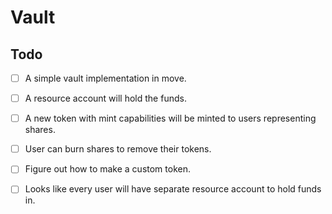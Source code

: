 # Vault

## Todo

- [ ] A simple vault implementation in move.
- [ ] A resource account will hold the funds.
- [ ] A new token with mint capabilities will be minted to users representing shares.
- [ ] User can burn shares to remove their tokens.

- [ ] Figure out how to make a custom token.

- [ ] Looks like every user will have separate resource account to hold funds in.
